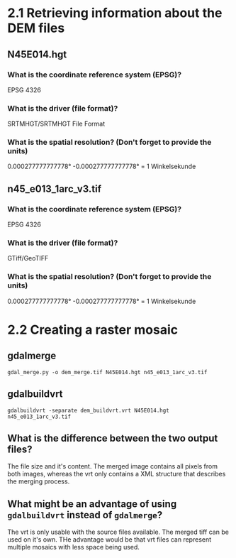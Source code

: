 # 2.1 Retrieving information about the DEM files
## N45E014.hgt
### What is the coordinate reference system (EPSG)?
EPSG 4326
### What is the driver (file format)?
SRTMHGT/SRTMHGT File Format
### What is the spatial resolution? (Don't forget to provide the units)
0.000277777777778° -0.000277777777778° = 1 Winkelsekunde

## n45\_e013\_1arc\_v3.tif
### What is the coordinate reference system (EPSG)?
EPSG 4326
### What is the driver (file format)?
GTiff/GeoTIFF
### What is the spatial resolution? (Don't forget to provide the units)
0.000277777777778° -0.000277777777778° = 1 Winkelsekunde

# 2.2 Creating a raster mosaic
## gdalmerge
`gdal_merge.py -o dem_merge.tif N45E014.hgt n45_e013_1arc_v3.tif`
## gdalbuildvrt
`gdalbuildvrt -separate dem_buildvrt.vrt N45E014.hgt n45_e013_1arc_v3.tif`
## What is the difference between the two output files?
The file size and it's content. The merged image contains all pixels from both images, whereas the vrt only contains a XML structure that describes the merging process.
## What might be an advantage of using `gdalbuildvrt` instead of `gdalmerge`?
The vrt is only usable with the source files available. The merged tiff can be used on it's own. THe advantage would be that vrt files can represent multiple mosaics with less space being used.
